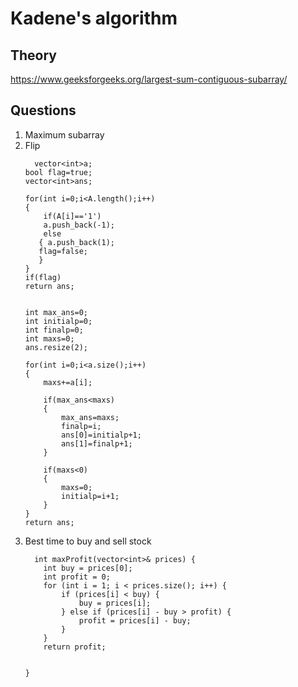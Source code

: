 # Kadene's algorithm 

## Theory 

https://www.geeksforgeeks.org/largest-sum-contiguous-subarray/

## Questions

1. Maximum subarray
2.  Flip
    ```
      vector<int>a;
    bool flag=true;
    vector<int>ans;
    
    for(int i=0;i<A.length();i++)
    {
        if(A[i]=='1')
        a.push_back(-1);
        else
       { a.push_back(1);
       flag=false;
       }
    }
    if(flag)
    return ans;
    
    
    int max_ans=0;
    int initialp=0;
    int finalp=0;
    int maxs=0;
    ans.resize(2);
    
    for(int i=0;i<a.size();i++)
    {
        maxs+=a[i];
        
        if(max_ans<maxs)
        {
            max_ans=maxs;
            finalp=i;
            ans[0]=initialp+1;
            ans[1]=finalp+1;
        }
        
        if(maxs<0)
        {
            maxs=0;
            initialp=i+1;
        }
    }
    return ans;
    ```
3. Best time to buy and sell stock 
    ```
      int maxProfit(vector<int>& prices) {
        int buy = prices[0];
        int profit = 0;
        for (int i = 1; i < prices.size(); i++) {
            if (prices[i] < buy) {
                buy = prices[i];
            } else if (prices[i] - buy > profit) {
                profit = prices[i] - buy;
            }
        }
        return profit;
        
        
    }
    ```
